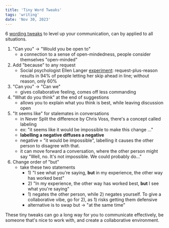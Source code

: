 ```yaml
---
title: 'Tiny Word Tweaks'
tags: 'writing'
date: 'Nov 30, 2023'
---
```


6 [wording tweaks](https://careercutler.substack.com/p/6-tiny-wording-tweaks-to-level-up) to level up your communication, can by applied to all situations.

1. "Can you" -> "Would you be open to"
   - a connection to a sense of open-mindedness, people consider themselves "open-minded"
2. Add "because" to any request
   - Social psychologist Ellen Langer [experiment](https://execvision.io/blog/power-because/): request-plus-reason results in 94% of people letting her skip ahead in line; without reason, only 60%
3. "Can you" -> "Can we"
   - gives collaborative feeling, comes off less commanding
4. "What do you think" at the end of suggestions
   - allows you to explain what you think is best, while leaving discussion open
5. "It seems like" for stalemates in conversations
   - in Never Split the difference by Chris Voss, there's a concept called labeling
   - ex: "it seems like it would be impossible to make this change ..."
   - **labelling a negative diffuses a negative**
   - negative = "it would be impossible", labelling it causes the other person to disagree with that.
   - it can move forward a conversation, where the other person might say "Well, no. It's not impossible. We could probably do..."
6. Change order of "but"
   - take these two statements
     - 1\) "I see what you're saying, **but** in my experience, the other way has worked best"
     - 2\) "In my experience, the other way has worked best, **but** I see what you're saying"
     - 1\) negates the other person, while 2\) negates yourself. To give a collaborative vibe, go for 2\), as 1\) risks getting them defensive
     - alternative is to swap but -> "at the same time"

These tiny tweaks can go a long way for you to communicate effectively, be someone that's nice to work with, and create a collaborative environment.
